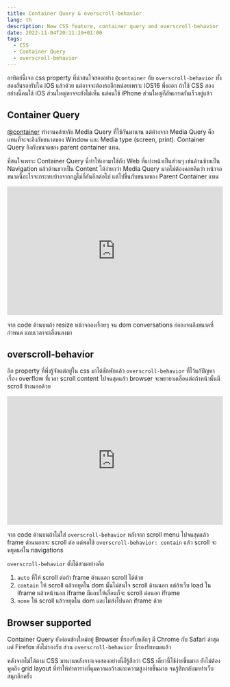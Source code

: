 ```yaml
---
title: Container Query & overscroll-behavior
lang: th
description: New CSS feature, container query and overscroll-behavior
date: 2022-11-04T20:11:19+01:00
tags:
  - CSS
  - Container Query
  - overscroll-behavior
---
```


อาทิตย์นี้เจอ css property ที่น่าสนใจสองอย่าง `@container` กับ `overscroll-behavior` ทั้งสองอันรองรับใน iOS แล้วด้วย แต่อาจจะต้องรออีกหน่อยเพราะ iOS16 พึ่งออก ถ้าใช้ CSS สองอย่างนี้คนใช้ iOS ส่วนใหญ่อาจจะยังไม่เห็น แต่คนใช้ iPhone ส่วนใหญ่ก็อัพเกรดกันเร็วอยู่แล้ว

## Container Query

[@container](https://developer.mozilla.org/en-US/docs/Web/CSS/CSS_Container_Queries) ทำงานคล้ายกับ Media Query ที่ใช้กันมานาน แต่ต่างจาก Media Query คือแทนที่จะจะอิงกับขนาดของ Window และ Media type (screen, print). Container Query อิงกับขนาดของ parent container แทน.

ที่สนใจเพราะ Container Query นี่ทำให้เอามาใช้กับ Web ที่แบ่งหน้าเป็นส่วนๆ เช่นด้านซ้ายเป็น Navigation แล้วด้านขวาเป็น Content ได้ง่ายกว่า Media Query มากไม่ต้องคอยคิดว่า หน้าจอขนาดนี้อะไรจะกระทบบ้างจากกฏไม่กี่อันอีกต่อไป แต่ไปขึ้นกับขนาดของ Parent Container แทน

<iframe height="300" style="width: 100%;" scrolling="no" title="Container Query" src="https://codepen.io/llun/embed/preview/RwJRNWZ?default-tab=html%2Cresult" frameborder="no" loading="lazy" allowtransparency="true" allowfullscreen="true">
  See the Pen <a href="https://codepen.io/llun/pen/RwJRNWZ">
  Container Query</a> by Maythee Anegboonlap (<a href="https://codepen.io/llun">@llun</a>)
  on <a href="https://codepen.io">CodePen</a>.
</iframe>

จาก code ด้านบนถ้า resize หน้าจอลงเรื่อยๆ จน dom conversations ย่อลงจนถึงขนาดที่กำหนด แถบเวลาจะเลื่อนลงมา

## overscroll-behavior

อีก property ที่พึ่งรู้จักแต่อยู่ใน css มาได้ซักพักแล้ว `overscroll-behavior` ที่ไว้แก้ปัญหาเรื่อง overflow ที่เวลา scroll content ไปจนสุดแล้ว browser จะพยายามเลื่อนต่อถ้าหน้านั้นมี scroll ข้างนอกด้วย

<iframe height="300" style="width: 100%;" scrolling="no" title="Untitled" src="https://codepen.io/llun/embed/preview/VwdjEOR?default-tab=html%2Cresult" frameborder="no" loading="lazy" allowtransparency="true" allowfullscreen="true">
  See the Pen <a href="https://codepen.io/llun/pen/VwdjEOR">
  Untitled</a> by Maythee Anegboonlap (<a href="https://codepen.io/llun">@llun</a>)
  on <a href="https://codepen.io">CodePen</a>.
</iframe>

จาก code ด้านบนถ้าไม่ใส่ `overscroll-behavior` หลังจาก scroll menu ไปจนสุดแล้ว frame ด้านนอกจะ scroll ต่อ แต่พอใช้ `overscroll-behavior: contain` แล้ว scroll จะหยุดแค่ใน navigations

`overscroll-behavior` ตั้งได้สามอย่างคือ

1.  `auto` ที่ให้ scroll ต่อถ้า frame ด้านนอก scroll ได้ด้วย
2.  `contain` ให้ scroll แล้วหยุดใน dom นั้นไม่สนใจ scroll ด้านนอก แต่ถ้าเว็บ load ใน iframe แล้วหน้านอก iframe มีแถบให้เลื่อนก็จะ scroll ต่อนอก iframe
3.  `none` ให้ scroll แล้วหยุดใน dom และไม่ส่งไปนอก iframe ด้วย

## Browser supported

Container Query ยังค่อนข้างใหม่อยู่ Browser ที่รองรับหลักๆ มี Chrome กับ Safari ล่าสุด แต่ Firefox ยังไม่รองรับ ส่วน `overscroll-behavior` นี่รองรับหมดแล้ว

หลังจากไม่ได้ตาม CSS มานานหลังจากเจอสองอย่างนี้ก็รู้สึกว่า CSS เดี๋ยวนี้ใช้ง่ายขึ้นมาก ยังไม่ต้องพูดถึง grid layout ที่ทำให้ทำตารางที่คุมความกว้างและความสูงง่ายขึ้นมาก จนรู้สึกกลับมาทำเว็บสนุกอีกครั้ง
